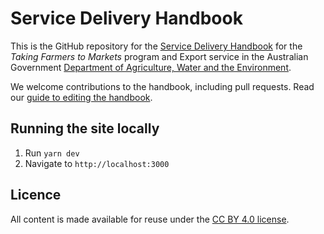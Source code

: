 # Service Delivery Handbook

This is the GitHub repository for the [Service Delivery Handbook][handbook-url] for the _Taking Farmers to Markets_ program and Export service in the Australian Government [Department of Agriculture, Water and the Environment][dawe-url].

We welcome contributions to the handbook, including pull requests. Read our [guide to editing the handbook][editing-url].

## Running the site locally

1. Run `yarn dev`
2. Navigate to `http://localhost:3000`

## Licence

All content is made available for reuse under the [CC BY 4.0 license][licence-url].

[handbook-url]: https://handbook.agtrade.digital/
[dawe-url]: https://www.awe.gov.au/
[editing-url]: https://handbook.agtrade.digital/editing/
[licence-url]: https://creativecommons.org/licenses/by/4.0/

